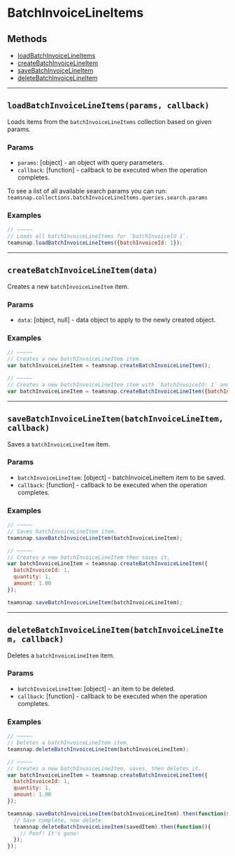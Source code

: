 # BatchInvoiceLineItems

## Methods

- [loadBatchInvoiceLineItems](#loadBatchInvoiceLineItems)
- [createBatchInvoiceLineItem](#createBatchInvoiceLineItem)
- [saveBatchInvoiceLineItem](#saveBatchInvoiceLineItem)
- [deleteBatchInvoiceLineItem](#deleteBatchInvoiceLineItem)


---
<a id="loadBatchInvoiceLineItems"></a>
## `loadBatchInvoiceLineItems(params, callback)`
Loads items from the `batchInvoiceLineItems` collection based on given params.

### Params
* `params`: [object] - an object with query parameters.
* `callback`: [function] - callback to be executed when the operation completes.

To see a list of all available search params you can run:
`teamsnap.collections.batchInvoiceLineItems.queries.search.params`

### Examples
```javascript
// ~~~~~
// Loads all batchInvoiceLineItems for `batchInvoiceId 1`.
teamsnap.loadBatchInvoiceLineItems({batchInvoiceId: 1});
```


---


<a id="createBatchInvoiceLineItem"></a>
## `createBatchInvoiceLineItem(data)`
Creates a new `batchInvoiceLineItem` item.

### Params
* `data`: [object, null] - data object to apply to the newly created object.

### Examples
```javascript
// ~~~~~
// Creates a new batchInvoiceLineItem item.
var batchInvoiceLineItem = teamsnap.createBatchInvoiceLineItem();

// ~~~~~
// Creates a new batchInvoiceLineItem item with `batchInvoiceId: 1` and `quantity: 1, amount: 1.00`.
var batchInvoiceLineItem = teamsnap.createBatchInvoiceLineItem({batchInvoiceId: 1, quantity: 1, amount: 1.00});
```


---


<a id="saveBatchInvoiceLineItem"></a>
## `saveBatchInvoiceLineItem(batchInvoiceLineItem, callback)`
Saves a `batchInvoiceLineItem` item.

### Params
* `batchInvoiceLineItem`: [object] - batchInvoiceLineItem item to be saved.
* `callback`: [function] - callback to be executed when the operation completes.

### Examples
```javascript
// ~~~~~
// Saves batchInvoiceLineItem item.
teamsnap.saveBatchInvoiceLineItem(batchInvoiceLineItem);

// ~~~~~
// Creates a new batchInvoiceLineItem then saves it.
var batchInvoiceLineItem = teamsnap.createBatchInvoiceLineItem({
  batchInvoiceId: 1,
  quantity: 1,
  amount: 1.00
});

teamsnap.saveBatchInvoiceLineItem(batchInvoiceLineItem);
```


---


<a id="deleteBatchInvoiceLineItem"></a>
## `deleteBatchInvoiceLineItem(batchInvoiceLineItem, callback)`
Deletes a `batchInvoiceLineItem` item.

### Params
* `batchInvoiceLineItem`: [object] - an item to be deleted.
* `callback`: [function] - callback to be executed when the operation completes.

### Examples
```javascript
// ~~~~~
// Deletes a batchInvoiceLineItem item.
teamsnap.deleteBatchInvoiceLineItem(batchInvoiceLineItem);

// ~~~~~
// Creates a new batchInvoiceLineItem, saves, then deletes it.
var batchInvoiceLineItem = teamsnap.createBatchInvoiceLineItem({
  batchInvoiceId: 1,
  quantity: 1,
  amount: 1.00
});

teamsnap.saveBatchInvoiceLineItem(batchInvoiceLineItem).then(function(savedItem){
  // Save complete, now delete.
  teamsnap.deleteBatchInvoiceLineItem(savedItem).then(function(){
    // Poof! It's gone!
  });
});
```
